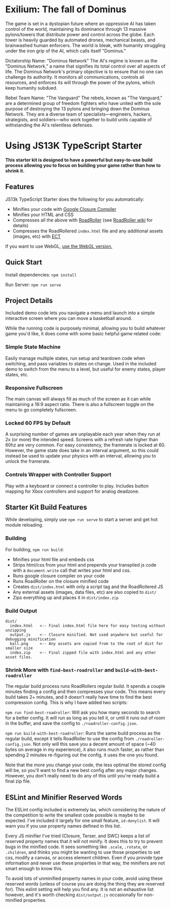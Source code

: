 # Exilium: The fall of Dominus

The game is set in a dystopian future where an oppressive AI has taken control of the world, maintaining its dominance through 13 massive pylons/towers that distribute power and control across the globe. Each tower is heavily guarded by automated drones, mechanical beasts, and brainwashed human enforcers. The world is bleak, with humanity struggling under the iron grip of the AI, which calls itself "Dominus."

Dictatorship Name: "Dominus Network"
The AI's regime is known as the "Dominus Network," a name that signifies its total control over all aspects of life. The Dominus Network's primary objective is to ensure that no one can challenge its authority. It monitors all communications, controls all resources, and enforces its will through the power of the pylons, which keep humanity subdued.

Rebel Team Name: "The Vanguard"
The rebels, known as "The Vanguard," are a determined group of freedom fighters who have united with the sole purpose of destroying the 13 pylons and bringing down the Dominus Network. They are a diverse team of specialists—engineers, hackers, strategists, and soldiers—who work together to build units capable of withstanding the AI's relentless defenses.

# Using JS13K TypeScript Starter

**This starter kit is designed to have a powerful but easy-to-use build process allowing you to focus on building your
game rather than how to shrink it.**

## Features

JS13k TypeScript Starter does the following for you automatically:

- Minifies your code with [Google Closure Compiler](https://developers.google.com/closure/compiler)
- Minifies your HTML and CSS
- Compresses all the above with [RoadRoller](https://github.com/lifthrasiir/roadroller) (see [RoadRoller wiki](https://github.com/lifthrasiir/roadroller/wiki) for details)
- Compresses the RoadRollered `index.html` file and any additional assets (images, etc) with [ECT](https://github.com/fhanau/Efficient-Compression-Tool)

If you want to use WebGL, [use the WebGL version.](https://github.com/roblouie/js13k-typescript-starter-webgl)

## Quick Start

Install dependencies: `npm install`

Run Server: `npm run serve`

## Project Details

Included demo code lets you navigate a menu and launch into a simple interactive
screen where you can move a basketball around.

While the running code is purposely minimal, allowing you to build whatever game you'd like, it does come with some
basic helpful game related code:

### Simple State Machine

Easily manage multiple states, run setup and teardown code when switching, and pass variables
to states on change. Used in the included demo to switch from the menu to a level, but useful for enemy states, player states, etc.

### Responsive Fullscreen

The main canvas will always fill as much of the screen as it can while maintaining a 16:9
aspect ratio. There is also a fullscreen toggle on the menu to go completely fullscreen.

### Locked 60 FPS by Default

A surprising number of games are unplayable each year when they run at 2x (or more)
the intended speed. Screens with a refresh rate higher than 60hz are very common. For easy consistency,
the framerate is locked at 60. However, the game state does take in an interval argument, so this could instead be
used to update your physics with an interval, allowing you to unlock the framerate.

### Controls Wrapper with Controller Support

Play with a keyboard or connect a controller to play. Includes button mapping for Xbox controllers and support for analog deadzone.

## Starter Kit Build Features

While developing, simply use `npm run serve` to start a server and get hot module reloading.

### Building

For building, `npm run build`:

- Minifies your html file and embeds css
- Strips html/css from your html and prepends your transpiled js code with a `document.write` call that writes your html and css.
- Runs google closure compiler on your code
- Runs RoadRoller on the closure minified code
- Creates `dist/index.html` with only a script tag and the RoadRollered JS
- Any external assets (images, data files, etc) are also copied to `dist/`
- Zips everything up and places it in `dist/index.zip`

### Build Output

```
dist/
  index.html   <-- Final index.html file here for easy testing without unzipping
  output.js    <-- Closure minified. Not used anywhere but useful for debugging minification
  ball.png     <-- Any assets are copied from to the root of dist for smaller size
  index.zip    <-- Final zipped file with index.html and any other asset files.
```

### Shrink More with `find-best-roadroller` and `build-with-best-roadroller`

The regular build process runs RoadRollers regular build. It spends a couple minutes finding a config and
then compresses your code. This means every build takes 2+ minutes, and it doesn't really have time to find
the best compression config. This is why I have added two scripts:

`npm run find-best-roadroller`: Will ask you how many seconds to search for a better config. It will run as long as you tell it,
or until it runs out of room in the buffer, and save the config to `./roadroller-config.json`.

`npm run build-with-best-roadroller`: Runs the same build process as the regular build, except it tells RoadRoller to
use the config from `./roadroller-config.json`. Not only will this save you a decent amount of space
(~40 bytes on average in my experience), it also runs much faster, as rather than spending 2 minutes re-figuring out
the config, it uses the one you found.

Note that the more you change your code, the less optimal the stored config will be, so you'll want to find a new best
config after any major changes. However, you don't really need to do any of this until you're ready build a final zip file.

## ESLint and Minifier Reserved Words

The ESLint config included is extremely lax, which considering the nature of the competition to write the smallest code
possible is maybe to be expected. I've included it largely for one small feature, `id-denylist`. It will warn you if
you use property names defined in this list.

Every JS minifier I've tried (Closure, Terser, and SWC) keeps a list of reserved property names that it will not minify.
It does this to try to prevent bugs in the minified code. It sees something like `.scale`, `.rotate`, or `.children`,
and thinks you might be wanting to use those properties to set css, modify a canvas, or access element children. Even if
you provide type information and never use these properties in that way, the minifiers are not smart enough to know this.

To avoid lots of unminified property names in your code, avoid using these reserved words (unless of course you are doing the thing they are reserved for). This eslint setting will help
you find any. It is not an exhaustive list however, and it's worth checking `dist/output.js` occasionally for non-minified
properties.
